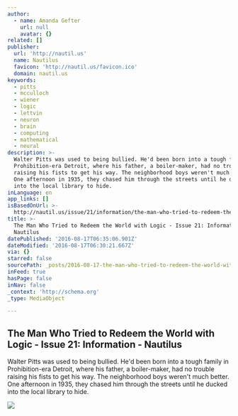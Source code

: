 ```yaml
---
author:
  - name: Amanda Gefter
    url: null
    avatar: {}
related: []
publisher:
  url: 'http://nautil.us'
  name: Nautilus
  favicon: 'http://nautil.us/favicon.ico'
  domain: nautil.us
keywords:
  - pitts
  - mcculloch
  - wiener
  - logic
  - lettvin
  - neuron
  - brain
  - computing
  - mathematical
  - neural
description: >-
  Walter Pitts was used to being bullied. He'd been born into a tough family in
  Prohibition-era Detroit, where his father, a boiler-maker, had no trouble
  raising his fists to get his way. The neighborhood boys weren't much better.
  One afternoon in 1935, they chased him through the streets until he ducked
  into the local library to hide.
inLanguage: en
app_links: []
isBasedOnUrl: >-
  http://nautil.us/issue/21/information/the-man-who-tried-to-redeem-the-world-with-logic
title: >-
  The Man Who Tried to Redeem the World with Logic - Issue 21: Information -
  Nautilus
datePublished: '2016-08-17T06:35:06.901Z'
dateModified: '2016-08-17T06:30:21.667Z'
via: {}
starred: false
sourcePath: _posts/2016-08-17-the-man-who-tried-to-redeem-the-world-with-logic-issue-21.md
inFeed: true
hasPage: false
inNav: false
_context: 'http://schema.org'
_type: MediaObject

---
```

<article style=""><h1>The Man Who Tried to Redeem the World with Logic - Issue 21: Information - Nautilus</h1><p>Walter Pitts was used to being bullied. He'd been born into a tough family in Prohibition-era Detroit, where his father, a boiler-maker, had no trouble raising his fists to get his way. The neighborhood boys weren't much better. One afternoon in 1935, they chased him through the streets until he ducked into the local library to hide.</p><img src="http://static.nautil.us/5265_f127a3f714240273e254d740ed23f001.jpg" /></article>